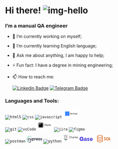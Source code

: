 # Hi there! <image height="60" alt="img-hello" src="https://media3.giphy.com/media/v1.Y2lkPTc5MGI3NjExbW95M2I5d2pmcXcwaXg0aTB4ajRocW12dDJlYzRmOWU2eHN4ZW94OCZlcD12MV9pbnRlcm5hbF9naWZfYnlfaWQmY3Q9Zw/Wj7lNjMNDxSmc/giphy.gif" />

### I’m a manual QA engineer
- 🔭 I’m currently working on myself;
- 🌱 I’m currently learning English language;
- 💬 Ask me about anything, I am happy to help;
- ⚡ Fun fact: I have a degree in mining engineering;
- 📫 How to reach me:

    [![Linkedin Badge](https://img.shields.io/badge/-LinkedIn-blue?style=flat&logo=Linkedin&logoColor=white)](https://www.linkedin.com/in/galina-tuzhik/) [![Telegram Badge](https://img.shields.io/badge/-Telegram-blue?style=flat&logo=Telegram&logoColor=white)](https://t.me/Galka_T)


### Languages and Tools:
<p>
  <code><img width="10%" alt="html5" src="https://www.vectorlogo.zone/logos/w3_html5/w3_html5-ar21.svg"></code>
  <code><img width="10%" alt="css" src="https://www.vectorlogo.zone/logos/w3_css/w3_css-ar21.svg"></code>
  <code><img width="10%" alt="javascript" src="https://www.vectorlogo.zone/logos/javascript/javascript-ar21.svg"></code>
  <code><img width="10%" alt="devtools" src="logo/devtools-logo.svg"></code>
  <br>
  <code><img width="10%" alt="git" src="https://www.vectorlogo.zone/logos/git-scm/git-scm-ar21.svg"></code>
  <code><img width="10%" alt="vsCode" src="https://www.vectorlogo.zone/logos/visualstudio_code/visualstudio_code-ar21.svg"></code>
  <code><img width="10%" alt="iTerm" src="logo/iTerm.png"></code>
  <code><img width="10%" alt="jira" src="https://www.vectorlogo.zone/logos/atlassian_jira/atlassian_jira-ar21.svg"></code>
  <code><img width="10%" alt="figma" src="https://www.vectorlogo.zone/logos/figma/figma-ar21.svg"></code>
  <br>
  <code><img width="10%" alt="postman" src="https://www.vectorlogo.zone/logos/getpostman/getpostman-ar21.svg"></code>
  <code><img width="10%" alt="cypress" src="logo/cypress.svg"></code>
  <code><img width="10%" alt="python" src="https://www.vectorlogo.zone/logos/python/python-ar21.svg"></code>
  <code><img width="10%" alt="charles-proxy" src="logo/charles.png"></code>
  <code><img width="10%" alt="qase.io" src="logo/qase-logo-blog.png"></code>
  <code><img width="10%" alt="sql" src="logo/sql_logo.png"></code>
  <br>
</p>



<!--
**Galina-T/Galina-T** is a ✨ _special_ ✨ repository because its `README.md` (this file) appears on your GitHub profile.
<img width="40" alt="Github" src="https://media.tenor.com/eAMUkuktKvQAAAAi/creucat-wave.gif" />
Here are some ideas to get you started:

- 🔭 I’m currently working on ...
- 🌱 I’m currently learning ...
- 👯 I’m looking to collaborate on ...
- 🤔 I’m looking for help with ...
- 💬 Ask me about ...
- 📫 How to reach me: ...
- 😄 Pronouns: ...
- ⚡ Fun fact: ...
-->
